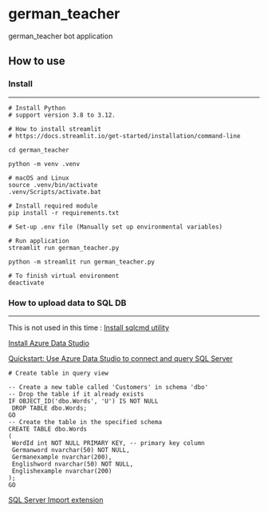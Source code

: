 # german_teacher
german_teacher bot application

## How to use

### Install
---
```
# Install Python
# support version 3.8 to 3.12.

# How to install streamlit
# https://docs.streamlit.io/get-started/installation/command-line

cd german_teacher 

python -m venv .venv

# macOS and Linux
source .venv/bin/activate
.venv/Scripts/activate.bat

# Install required module
pip install -r requirements.txt

# Set-up .env file (Manually set up environmental variables)

# Run application
streamlit run german_teacher.py

python -m streamlit run german_teacher.py

# To finish virtual environment
deactivate
```

### How to upload data to SQL DB
---
This is not used in this time : [Install sqlcmd utility](https://learn.microsoft.com/en-us/sql/tools/sqlcmd/sqlcmd-utility?view=sql-server-ver15&preserve-view=true&tabs=go%2Cwindows&pivots=cs1-bash)

[Install Azure Data Studio](https://learn.microsoft.com/en-us/azure-data-studio/download-azure-data-studio?tabs=macOS-install%2Cwin-user-install%2Credhat-install%2Cwindows-uninstall%2Credhat-uninstall)

[Quickstart: Use Azure Data Studio to connect and query SQL Server](https://learn.microsoft.com/en-us/azure-data-studio/quickstart-sql-server)

```
# Create table in query view

-- Create a new table called 'Customers' in schema 'dbo'
-- Drop the table if it already exists
IF OBJECT_ID('dbo.Words', 'U') IS NOT NULL
 DROP TABLE dbo.Words;
GO
-- Create the table in the specified schema
CREATE TABLE dbo.Words
(
 WordId int NOT NULL PRIMARY KEY, -- primary key column
 Germanword nvarchar(50) NOT NULL,
 Germanexample nvarchar(200),
 Englishword nvarchar(50) NOT NULL,
 Englishexample nvarchar(200)
);
GO
```

[SQL Server Import extension](https://learn.microsoft.com/en-us/azure-data-studio/extensions/sql-server-import-extension)

